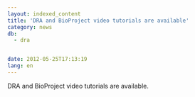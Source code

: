 ```yaml
---
layout: indexed_content
title: 'DRA and BioProject video tutorials are available'
category: news
db:
  - dra


date: 2012-05-25T17:13:19
lang: en
---
```


DRA and BioProject video tutorials are available.
